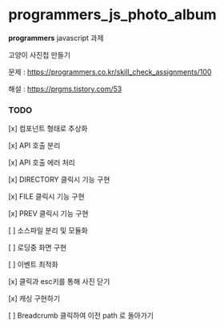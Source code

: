 # programmers_js_photo_album

**programmers** javascript 과제

고양이 사진첩 만들기

문제 : https://programmers.co.kr/skill_check_assignments/100

해설 : https://prgms.tistory.com/53

### TODO

[x] 컴포넌트 형태로 추상화

[x] API 호출 분리

[x] API 호출 에러 처리

[x] DIRECTORY 클릭시 기능 구현

[x] FILE 클릭시 기능 구현

[x] PREV 클릭시 기능 구현

[ ] 소스파일 분리 및 모듈화

[ ] 로딩중 화면 구현

[ ] 이벤트 최적화

[x] 클릭과 esc키를 통해 사진 닫기

[x] 캐싱 구현하기

[ ] Breadcrumb 클릭하여 이전 path 로 돌아가기
